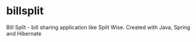# billsplit
Bill Split - bill sharing application like Split Wise. Created with Java, Spring and Hibernate
